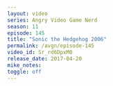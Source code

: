```yaml
---
layout: video
series: Angry Video Game Nerd
season: 11
episode: 145
title: "Sonic the Hedgehog 2006"
permalink: /avgn/episode-145
video_id: Sr_rd6DpxM0
release_date: 2017-04-20
mike_notes:
toggle: off
---
```

